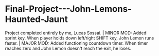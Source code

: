# Final-Project---John-Lemons-Haunted-Jaunt
 
Project completed entirely by me, Lucas Sossai. | 
MINOR MOD: Added sprint key. When player holds down left/right SHIFT key, John Lemon runs faster. | 
MAJOR MOD: Added functioning countdown timer. When timer reaches zero and John Lemon doesn't reach the exit, he loses.
